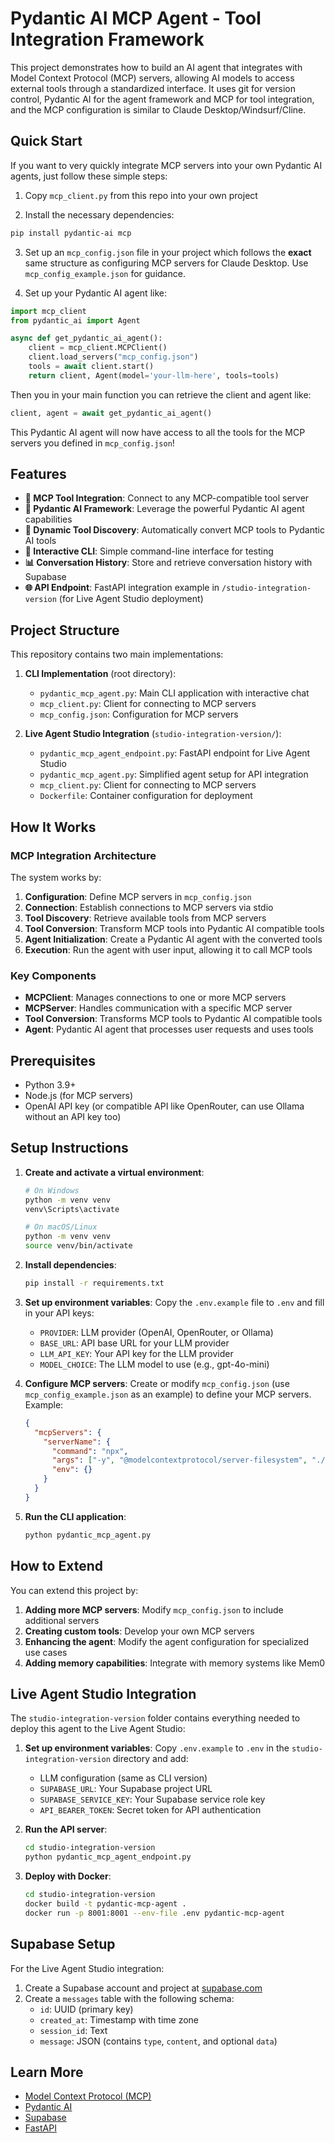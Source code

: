# Pydantic AI MCP Agent - Tool Integration Framework

This project demonstrates how to build an AI agent that integrates with Model Context Protocol (MCP) servers, allowing AI models to access external tools through a standardized interface. It uses git for version control, Pydantic AI for the agent framework and MCP for tool integration, and the MCP configuration is similar to Claude Desktop/Windsurf/Cline.

## Quick Start

If you want to very quickly integrate MCP servers into your own Pydantic AI agents, just follow these simple steps:

1. Copy `mcp_client.py` from this repo into your own project

2. Install the necessary dependencies:

```bash
pip install pydantic-ai mcp
```

3. Set up an `mcp_config.json` file in your project which follows the **exact** same structure as configuring MCP servers for Claude Desktop. Use `mcp_config_example.json` for guidance.

4. Set up your Pydantic AI agent like:

```python
import mcp_client
from pydantic_ai import Agent

async def get_pydantic_ai_agent():
    client = mcp_client.MCPClient()
    client.load_servers("mcp_config.json")
    tools = await client.start()
    return client, Agent(model='your-llm-here', tools=tools)
```

Then you in your main function you can retrieve the client and agent like:

```python
client, agent = await get_pydantic_ai_agent()
```

This Pydantic AI agent will now have access to all the tools for the MCP servers you defined in `mcp_config.json`!

## Features

- **🔧 MCP Tool Integration**: Connect to any MCP-compatible tool server
- **🤖 Pydantic AI Framework**: Leverage the powerful Pydantic AI agent capabilities
- **🔄 Dynamic Tool Discovery**: Automatically convert MCP tools to Pydantic AI tools
- **💬 Interactive CLI**: Simple command-line interface for testing
- **📊 Conversation History**: Store and retrieve conversation history with Supabase
- **🌐 API Endpoint**: FastAPI integration example in `/studio-integration-version` (for Live Agent Studio deployment)

## Project Structure

This repository contains two main implementations:

1. **CLI Implementation** (root directory):
   - `pydantic_mcp_agent.py`: Main CLI application with interactive chat
   - `mcp_client.py`: Client for connecting to MCP servers
   - `mcp_config.json`: Configuration for MCP servers

2. **Live Agent Studio Integration** (`studio-integration-version/`):
   - `pydantic_mcp_agent_endpoint.py`: FastAPI endpoint for Live Agent Studio
   - `pydantic_mcp_agent.py`: Simplified agent setup for API integration
   - `mcp_client.py`: Client for connecting to MCP servers
   - `Dockerfile`: Container configuration for deployment

## How It Works

### MCP Integration Architecture

The system works by:

1. **Configuration**: Define MCP servers in `mcp_config.json`
2. **Connection**: Establish connections to MCP servers via stdio
3. **Tool Discovery**: Retrieve available tools from MCP servers
4. **Tool Conversion**: Transform MCP tools into Pydantic AI compatible tools
5. **Agent Initialization**: Create a Pydantic AI agent with the converted tools
6. **Execution**: Run the agent with user input, allowing it to call MCP tools

### Key Components

- **MCPClient**: Manages connections to one or more MCP servers
- **MCPServer**: Handles communication with a specific MCP server
- **Tool Conversion**: Transforms MCP tools to Pydantic AI compatible tools
- **Agent**: Pydantic AI agent that processes user requests and uses tools

## Prerequisites

- Python 3.9+
- Node.js (for MCP servers)
- OpenAI API key (or compatible API like OpenRouter, can use Ollama without an API key too)

## Setup Instructions

1. **Create and activate a virtual environment**:
   ```bash
   # On Windows
   python -m venv venv
   venv\Scripts\activate

   # On macOS/Linux
   python -m venv venv
   source venv/bin/activate
   ```

2. **Install dependencies**:
   ```bash
   pip install -r requirements.txt
   ```

3. **Set up environment variables**:
   Copy the `.env.example` file to `.env` and fill in your API keys:
   - `PROVIDER`: LLM provider (OpenAI, OpenRouter, or Ollama)
   - `BASE_URL`: API base URL for your LLM provider
   - `LLM_API_KEY`: Your API key for the LLM provider
   - `MODEL_CHOICE`: The LLM model to use (e.g., gpt-4o-mini)

4. **Configure MCP servers**:
   Create or modify `mcp_config.json` (use `mcp_config_example.json` as an example) to define your MCP servers. Example:
   ```json
   {
     "mcpServers": {
       "serverName": {
         "command": "npx",
         "args": ["-y", "@modelcontextprotocol/server-filesystem", "./"],
         "env": {}
       }
     }
   }
   ```

5. **Run the CLI application**:
   ```bash
   python pydantic_mcp_agent.py
   ```

## How to Extend

You can extend this project by:

1. **Adding more MCP servers**: Modify `mcp_config.json` to include additional servers
2. **Creating custom tools**: Develop your own MCP servers
3. **Enhancing the agent**: Modify the agent configuration for specialized use cases
4. **Adding memory capabilities**: Integrate with memory systems like Mem0   

## Live Agent Studio Integration

The `studio-integration-version` folder contains everything needed to deploy this agent to the Live Agent Studio:

1. **Set up environment variables**:
   Copy `.env.example` to `.env` in the `studio-integration-version` directory and add:
   - LLM configuration (same as CLI version)
   - `SUPABASE_URL`: Your Supabase project URL
   - `SUPABASE_SERVICE_KEY`: Your Supabase service role key
   - `API_BEARER_TOKEN`: Secret token for API authentication

2. **Run the API server**:
   ```bash
   cd studio-integration-version
   python pydantic_mcp_agent_endpoint.py
   ```

3. **Deploy with Docker**:
   ```bash
   cd studio-integration-version
   docker build -t pydantic-mcp-agent .
   docker run -p 8001:8001 --env-file .env pydantic-mcp-agent
   ```

## Supabase Setup

For the Live Agent Studio integration:

1. Create a Supabase account and project at [supabase.com](https://supabase.com)
2. Create a `messages` table with the following schema:
   - `id`: UUID (primary key)
   - `created_at`: Timestamp with time zone
   - `session_id`: Text
   - `message`: JSON (contains `type`, `content`, and optional `data`)

## Learn More

- [Model Context Protocol (MCP)](https://github.com/modelcontextprotocol/mcp)
- [Pydantic AI](https://github.com/pydantic/pydantic-ai)
- [Supabase](https://supabase.com/docs)
- [FastAPI](https://fastapi.tiangolo.com/)
